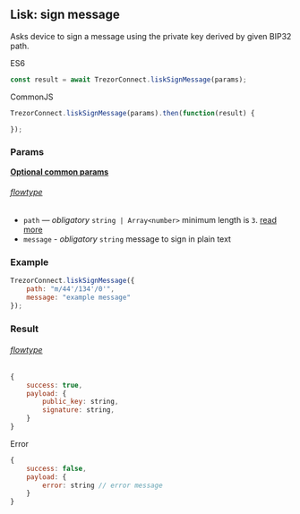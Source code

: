 ## Lisk: sign message

Asks device to sign a message using the private key derived by given BIP32 path.

ES6
```javascript
const result = await TrezorConnect.liskSignMessage(params);
```

CommonJS
```javascript
TrezorConnect.liskSignMessage(params).then(function(result) {

});
```

### Params
[****Optional common params****](commonParams.md)
###### [flowtype](../../src/js/types/params.js#L188-L191)
* `path` — *obligatory* `string | Array<number>` minimum length is `3`. [read more](path.md)
* `message` - *obligatory* `string` message to sign in plain text

### Example
```javascript
TrezorConnect.liskSignMessage({
    path: "m/44'/134'/0'",
    message: "example message"
});
```

### Result
###### [flowtype](../../src/js/types/response.js#L142-L145)
```javascript
{
    success: true,
    payload: {
        public_key: string,
        signature: string,
    }
}
```
Error
```javascript
{
    success: false,
    payload: {
        error: string // error message
    }
}
```
